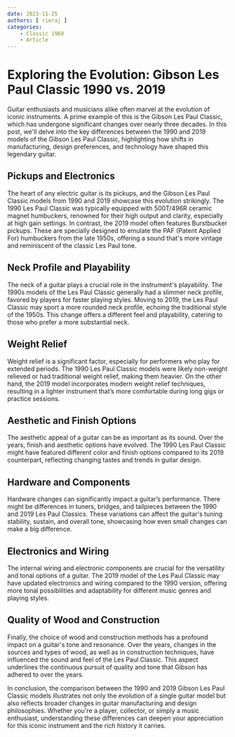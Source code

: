 ```yaml
---
date: 2023-11-25
authors: [ rieraj ]
categories:
    - Classic 1960
    - Article
---
```

# Exploring the Evolution: Gibson Les Paul Classic 1990 vs. 2019

Guitar enthusiasts and musicians alike often marvel at the evolution of iconic instruments.
A prime example of this is the Gibson Les Paul Classic, which has undergone significant changes over nearly three decades.
In this post, we'll delve into the key differences between the 1990 and 2019 models of the Gibson Les Paul Classic, highlighting how shifts in manufacturing, design preferences, and technology have shaped this legendary guitar.

<!-- more -->

## Pickups and Electronics
The heart of any electric guitar is its pickups, and the Gibson Les Paul Classic models from 1990 and 2019 showcase this evolution strikingly.
The 1990 Les Paul Classic was typically equipped with 500T/496R ceramic magnet humbuckers, renowned for their high output and clarity, especially at high gain settings.
In contrast, the 2019 model often features Burstbucker pickups.
These are specially designed to emulate the PAF (Patent Applied For) humbuckers from the late 1950s, offering a sound that's more vintage and reminiscent of the classic Les Paul tone.

## Neck Profile and Playability
The neck of a guitar plays a crucial role in the instrument's playability.
The 1990s models of the Les Paul Classic generally had a slimmer neck profile, favored by players for faster playing styles.
Moving to 2019, the Les Paul Classic may sport a more rounded neck profile, echoing the traditional style of the 1950s.
This change offers a different feel and playability, catering to those who prefer a more substantial neck.

## Weight Relief
Weight relief is a significant factor, especially for performers who play for extended periods.
The 1990 Les Paul Classic models were likely non-weight relieved or had traditional weight relief, making them heavier.
On the other hand, the 2019 model incorporates modern weight relief techniques, resulting in a lighter instrument that’s more comfortable during long gigs or practice sessions.

## Aesthetic and Finish Options
The aesthetic appeal of a guitar can be as important as its sound.
Over the years, finish and aesthetic options have evolved.
The 1990 Les Paul Classic might have featured different color and finish options compared to its 2019 counterpart, reflecting changing tastes and trends in guitar design.

## Hardware and Components
Hardware changes can significantly impact a guitar’s performance.
There might be differences in tuners, bridges, and tailpieces between the 1990 and 2019 Les Paul Classics.
These variations can affect the guitar's tuning stability, sustain, and overall tone, showcasing how even small changes can make a big difference.

## Electronics and Wiring
The internal wiring and electronic components are crucial for the versatility and tonal options of a guitar.
The 2019 model of the Les Paul Classic may have updated electronics and wiring compared to the 1990 version, offering more tonal possibilities and adaptability for different music genres and playing styles.

## Quality of Wood and Construction
Finally, the choice of wood and construction methods has a profound impact on a guitar's tone and resonance.
Over the years, changes in the sources and types of wood, as well as in construction techniques, have influenced the sound and feel of the Les Paul Classic.
This aspect underlines the continuous pursuit of quality and tone that Gibson has adhered to over the years.

In conclusion, the comparison between the 1990 and 2019 Gibson Les Paul Classic models illustrates not only the evolution of a single guitar model but also reflects broader changes in guitar manufacturing and design philosophies.
Whether you're a player, collector, or simply a music enthusiast, understanding these differences can deepen your appreciation for this iconic instrument and the rich history it carries.
